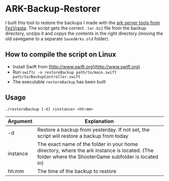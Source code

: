 # ARK-Backup-Restorer
I built this tool to restore the backups I made with the [ark server tools from FezVrasta](https://github.com/FezVrasta/ark-server-tools). The script gets the correct `.tar.bz2` file from the backup directory, unzips it and copys the contents in the right directory (moving the old savegame to a separate `SavedArks.old` folder).

## How to compile the script on Linux
* Install Swift from [http://www.swift.org](http://www.swift.org)
* Run `swiftc -o restoreBackup path/to/main.swift path/to/BackupController.swift`
* The executable `restoreBackup` has been built

## Usage
`./restoreBackup [-d] <instance> <hh:mm>`

Argument | Explanation
-------- | -----------
-d       | Restore a backup from yesterday. If not set, the script will restore a backup from today
instance | The exact name of the folder in your home directory, where the ark instance is located. (The folder where the ShooterGame subfolder is located in)
hh:mm    | The time of the backup to restore

